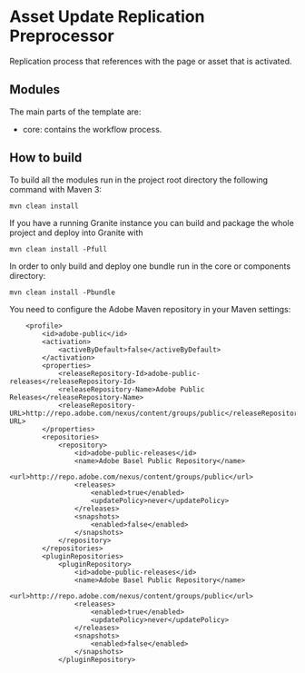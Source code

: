 # Asset Update Replication Preprocessor

Replication process that references with the page or asset that is activated. 


## Modules

The main parts of the template are:

* core: contains the workflow process.

## How to build

To build all the modules run in the project root directory the following command with Maven 3:

    mvn clean install

If you have a running Granite instance you can build and package the whole project and deploy into Granite with  

    mvn clean install -Pfull

In order to only build and deploy one bundle run in the core or components directory:

    mvn clean install -Pbundle

You need to configure the Adobe Maven repository in your Maven settings:

		<profile>
			<id>adobe-public</id>
			<activation>
				<activeByDefault>false</activeByDefault>
			</activation>
			<properties>
				<releaseRepository-Id>adobe-public-releases</releaseRepository-Id>
				<releaseRepository-Name>Adobe Public Releases</releaseRepository-Name>
				<releaseRepository-URL>http://repo.adobe.com/nexus/content/groups/public</releaseRepository-URL>
			</properties>
			<repositories>
				<repository>
					<id>adobe-public-releases</id>
					<name>Adobe Basel Public Repository</name>
					<url>http://repo.adobe.com/nexus/content/groups/public</url>
					<releases>
						<enabled>true</enabled>
						<updatePolicy>never</updatePolicy>
					</releases>
					<snapshots>
						<enabled>false</enabled>
					</snapshots>
				</repository>
			</repositories>
			<pluginRepositories>
				<pluginRepository>
					<id>adobe-public-releases</id>
					<name>Adobe Basel Public Repository</name>
					<url>http://repo.adobe.com/nexus/content/groups/public</url>
					<releases>
						<enabled>true</enabled>
						<updatePolicy>never</updatePolicy>
					</releases>
					<snapshots>
						<enabled>false</enabled>
					</snapshots>
				</pluginRepository>

